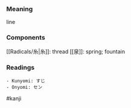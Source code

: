 ### Meaning

line

### Components

[[Radicals/糸|糸]]: thread [[泉]]: spring; fountain

### Readings

```
- Kunyomi: すじ
- Onyomi: セン
```

#kanji